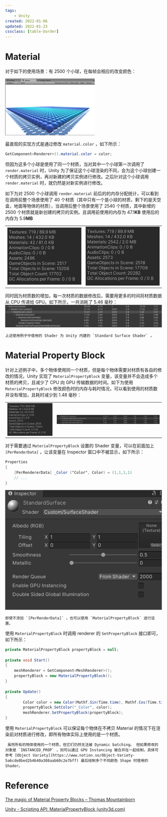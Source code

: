 ```yaml
---
tags:
    - Unity
created: 2022-01-06
updated: 2022-01-23
cssclass: [table-border]
---
```


# Material

对于如下的使用场景：有 2500 个小球，在每帧会相应的改变颜色：

![|500](assets/Material%20Property%20Blocks/animated-spheres.gif)

最直观的实现方式是通过修改 `material.color` ，如下所示：

```glsl
GetComponent<Renderer>().material.color = color;
```

但因为这多个小球是使用了同一个材质，当对其中一个小球第一次调用了 `render.material` 时，Unity 为了保证这个小球渲染的不同，会为这个小球创建一个材质的拷贝实例，再对新建的拷贝实例进行修改。之后针对这个小球调用 `render.material` 时，就仍然是对新实例进行修改。

如下为对 2500 个小球调用 `render.material` 前后的的内存分配统计，可以看到在调用前整个场景使用了 40 个材质（其中只有一个是小球的材质，剩下的是天空盒，地面等物体的材质），当调用后整个场景使用了 2540 个材质，其中新增的 2500 个材质就是新创建的拷贝的实例。且调用前使用的内存为 $47.1 \mathbf{KB}$ 使用后的内存为 $5.9 \mathbf{MB}$

|                                                                                       |                                                                                           |
| ------------------------------------------------------------------------------------- | ----------------------------------------------------------------------------------------- |
| ![调用前的材质数和内存](assets/Material%20Property%20Blocks/Untitled.png) | ![调用后的材质数和内存](assets/Material%20Property%20Blocks/Untitled%201.png) |

同时因为材质数的增加，每一次材质的数据修改后，需要用更多的时间将材质数据从 CPU 传递给 GPU。如下所示，一共消耗了 5.46 毫秒：
![](assets/Material%20Property%20Blocks/Untitled%202.png)

```ad-note
上述使用例子中使用的 Shader 为 Unity 内建的 `Standard Surface Shader` 。
```

# Material Property Block

针对上述例子中，多个物体使用同一个材质，但是每个物体需要对材质有各自的修改的情况，Unity 实现了 `MaterialPropertyBlock` 变量，该变量并不会造成多个材质的拷贝，且减少了 CPU 向 GPU 传输数据的时间。如下为使用 `MaterialPropertyBlock` 修改颜色时的内存与耗时情况，可以看到使用的材质数并没有增加，且耗时减少到 1.48 毫秒：

|                                                                               |                                                                               |
| ----------------------------------------------------------------------------- | ----------------------------------------------------------------------------- |
| ![内存消耗](assets/Material%20Property%20Blocks/Untitled%203.png) | ![CPU 耗时](assets/Material%20Property%20Blocks/Untitled%204.png) | 

对于需要通过 `MaterialPropertyBlock` 设置的 Shader 变量，可以在前面加上 `[PerRenderData]` ，让该变量在 Inspector 窗口中不被显示，如下所示：

```glsl
Properties
{ 
    [PerRendererData] _Color ("Color", Color) = (1,1,1,1)
    // ...
}
```

![无颜色信息](assets/Material%20Property%20Blocks/Untitled%205.png)

```ad-note
即使不添加 `[PerRenderData]` ，也可以使用 `MaterialPropertyBlock` 进行设置。
```

使用 `MaterialPropertyBlock` 时调用 renderer 的 `SetPropertyBlock` 接口即可，如下所示：

```csharp
private MaterialPropertyBlock propertyBlock = null;

private void Start()
{
    meshRenderer = GetComponent<MeshRenderer>();
    propertyBlock = new MaterialPropertyBlock();
}

private Update()
{
		Color color = new Color(Mathf.Sin(Time.time), Mathf.Cos(Time.time), 0, 1);
		propertyBlock.SetColor("_Color", color);
		meshRenderer.SetPropertyBlock(propertyBlock);
}

```

使用 `MaterialPropertyBlock` 可以保证每个物体在不拷贝 Material 的情况下在渲染前对材质进行修改，即所有物体实际上使用的是一个材质。

```ad-error
 虽然所有的物体使用的一个材质，但它们仍然无法被 Dynamic batching。 但如果修改的对象是 `INSTANCED_PROP` ，则可以通过 GPU Instancing 被合并在一起绘制，具体可参考 [Object Variety](https://www.notion.so/Object-Variety-5a6cde8bed2b4640a308aab60c2e7bff) 最后绘制多个不同颜色 Shape 时使用的 Shader。
```

# Reference

[The magic of Material Property Blocks – Thomas Mountainborn](http://thomasmountainborn.com/2016/05/25/materialpropertyblocks/)

[Unity - Scripting API: MaterialPropertyBlock (unity3d.com)](https://docs.unity3d.com/ScriptReference/MaterialPropertyBlock.html)
